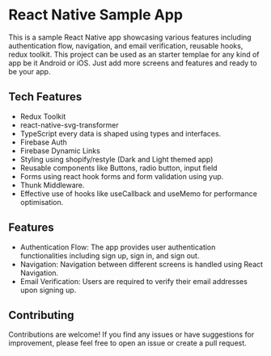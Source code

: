 # React Native Sample App      
This is a sample React Native app showcasing various features including authentication flow, navigation, and email verification, reusable hooks, redux toolkit. This project can be used as an starter templae for any kind of app be it Android or iOS. Just add more screens and features and ready to be your app.

## Tech Features
- Redux Toolkit
- react-native-svg-transformer
- TypeScript every data is shaped using types and interfaces.
- Firebase Auth
- Firebase Dynamic Links
- Styling using shopify/restyle (Dark and Light themed app)
- Reusable components like Buttons, radio button, input field
- Forms using react hook forms and form validation using yup.
- Thunk Middleware.
- Effective use of hooks like useCallback and useMemo for performance optimisation.
## Features
* Authentication Flow: The app provides user authentication functionalities including sign up, sign in, and sign out.
* Navigation: Navigation between different screens is handled using React Navigation.
* Email Verification: Users are required to verify their email addresses upon signing up.

## Contributing
Contributions are welcome! If you find any issues or have suggestions for improvement, please feel free to open an issue or create a pull request.
